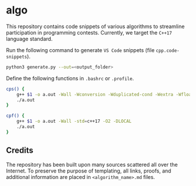 # algo

This repository contains code snippets of various algorithms to streamline participation in programming contests. Currently, we target the `C++17` language standard.

Run the following command to generate `VS Code` snippets (file `cpp.code-snippets`).

```bash
python3 generate.py --out=<output_folder>
```

Define the following functions in `.bashrc` or `.profile`.

```bash
cps() {
    g++ $1 -o a.out -Wall -Wconversion -Wduplicated-cond -Wextra -Wfloat-equal -Wlogical-op -Wno-sign-conversion -Wno-unused-const-variable -Wshadow -pedantic -std=c++17 -fsanitize=address,undefined -DLOCAL -D_GLIBCXX_DEBUG
    ./a.out
}

cpf() {
    g++ $1 -o a.out -Wall -std=c++17 -O2 -DLOCAL
    ./a.out
}
```

## Credits

The repository has been built upon many sources scattered all over the Internet. To preserve the purpose of templating, all links, proofs, and additional information are placed in `<algorithm_name>.md` files.
